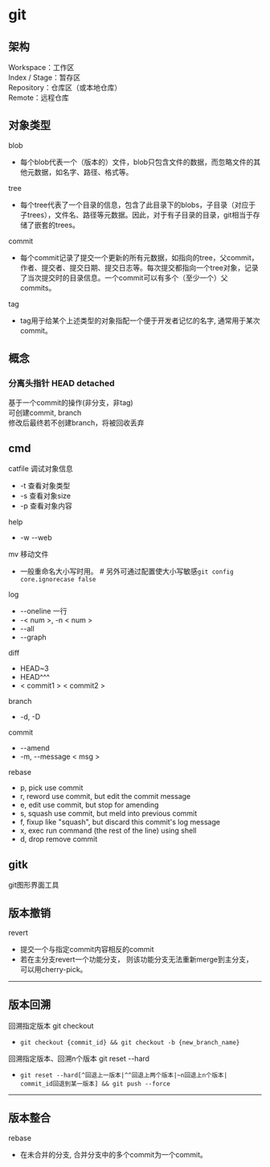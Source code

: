 # git

## 架构
Workspace：工作区  
Index / Stage：暂存区  
Repository：仓库区（或本地仓库）  
Remote：远程仓库  

## 对象类型
blob
- 每个blob代表一个（版本的）文件，blob只包含文件的数据，而忽略文件的其他元数据，如名字、路径、格式等。

tree
- 每个tree代表了一个目录的信息，包含了此目录下的blobs，子目录（对应于子trees），文件名、路径等元数据。因此，对于有子目录的目录，git相当于存储了嵌套的trees。

commit
- 每个commit记录了提交一个更新的所有元数据，如指向的tree，父commit，作者、提交者、提交日期、提交日志等。每次提交都指向一个tree对象，记录了当次提交时的目录信息。一个commit可以有多个（至少一个）父commits。

tag
- tag用于给某个上述类型的对象指配一个便于开发者记忆的名字, 通常用于某次commit。

## 概念
### 分离头指针 HEAD detached
基于一个commit的操作(非分支，非tag)  
可创建commit, branch  
修改后最终若不创建branch，将被回收丢弃  

## cmd
catfile 调试对象信息
- -t    查看对象类型
- -s    查看对象size
- -p    查看对象内容

help
- -w --web

mv  移动文件
- 一般重命名大小写时用。 # 另外可通过配置使大小写敏感`git config core.ignorecase false`

log
- --oneline 一行
- -< num >, -n < num >
- --all
- --graph

diff
- HEAD~3
- HEAD^^^
- < commit1 > < commit2 >

branch
- -d, -D

commit
- --amend
- -m, --message < msg >

rebase
- p, pick   use commit
- r, reword use commit, but edit the commit message
- e, edit   use commit, but stop for amending
- s, squash use commit, but meld into previous commit
- f, fixup  like "squash", but discard this commit's log message
- x, exec   run command (the rest of the line) using shell
- d, drop   remove commit

## gitk
git图形界面工具

## 版本撤销
revert
- 提交一个与指定commit内容相反的commit
- 若在主分支revert一个功能分支， 则该功能分支无法重新merge到主分支， 可以用cherry-pick。

---

## 版本回溯
回溯指定版本 git checkout
- `git checkout {commit_id} && git checkout -b {new_branch_name}`

回溯指定版本、回溯n个版本 git reset --hard
- `git reset --hard[^回退上一版本|^^回退上两个版本|~n回退上n个版本| commit_id回退到某一版本] && git push --force`

---

## 版本整合
rebase
- 在未合并的分支, 合并分支中的多个commit为一个commit。